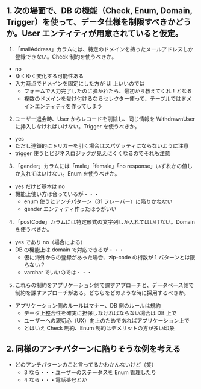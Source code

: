 ## 1. 次の場面で、DB の機能（Check, Enum, Domain, Trigger）を使って、データ仕様を制限すべきかどうか。User エンティティが用意されていると仮定。

1. 「mailAddress」カラムには、特定のドメインを持ったメールアドレスしか登録できない。Check 制約を使うべきか。

- no
- ゆくゆく変化する可能性ある
- 入力時点でドメインを固定にした方が UI 上いいのでは
  - フォームで入力完了したのに弾かれたら、最初から教えてくれ！となる
  - 複数のドメインを受け付けるならセレクター使って、テーブルではドメインエンティティを作ってしまう

2. ユーザー退会時、User からレコードを削除し、同じ情報を WithdrawnUser に挿入しなければいけない。Trigger を使うべきか。

- yes
- ただし連鎖的にトリガーを引く場合はスパゲッティにならないように注意
- trigger 使うとビジネスロジックが見えにくくなるのでそれも注意

3. 「gender」カラムには「male」「female」「no response」いずれかの値しか入れてはいけない。Enum を使うべきか。

- yes だけど基本は no
- 機能上使い方は合っているが・・・
  - enum 使うとアンチパターン（31 フレーバー）に陥りかねない
  - gender エンティティ作ったほうがいい

4. 「postCode」カラムには特定形式の文字列しか入れてはいけない。Domain を使うべきか。

- yes であり no（場合による）
- DB の機能上は domain で対応できるが・・・
  - 仮に海外からの登録があった場合、zip-code の桁数が１パターンとは限らない？
  - varchar でいいのでは・・・

5. これらの制約をアプリケーション側で課すアプローチと、データベース側で制約を課すアプローチがある。どちらをどのような時に採用するべきか。

- アプリケーション側のルールはマナー、DB 側のルールは規約
  - データ上整合性を確実に担保しなければならない場合は DB 上で
  - ユーザーへの親切心（UX）向上のためであればアプリケーション上で
  - とはいえ Check 制約、Enum 制約はデメリットの方が多い印象

## 2. 同様のアンチパターンに陥りそうな例を考える

- どのアンチパターンのこと言ってるかわかんないけど（笑）
  - 3 なら・・・ユーザーのステータスを Enum 管理したり
  - 4 なら・・・電話番号とか
